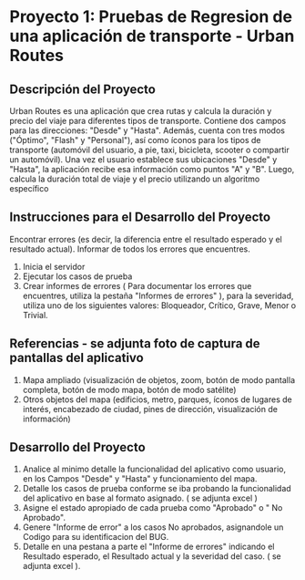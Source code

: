 # Proyecto 1: Pruebas de Regresion de una aplicación de transporte - Urban Routes

## Descripción del Proyecto

Urban Routes es una aplicación que crea rutas y calcula la duración y precio del viaje para diferentes tipos de transporte.
Contiene dos campos para las direcciones: "Desde" y "Hasta". Además, cuenta con tres modos ("Óptimo", "Flash" y "Personal"), así como íconos para los tipos de transporte (automóvil del usuario, a pie, taxi, bicicleta, scooter o compartir un automóvil).
Una vez el usuario establece sus ubicaciones "Desde" y "Hasta", la aplicación recibe esa información como puntos "A" y "B". Luego, calcula la duración total de viaje y el precio utilizando un algoritmo específico

## Instrucciones para el Desarrollo del Proyecto

Encontrar errores (es decir, la diferencia entre el resultado esperado y el resultado actual). Informar de todos los errores que encuentres.

1. Inicia el servidor
2. Ejecutar los casos de prueba
3. Crear informes de errores ( Para documentar los errores que encuentres, utiliza la pestaña "Informes de errores"  ), para la severidad, utiliza uno de los siguientes valores: Bloqueador, Crítico, Grave, Menor o Trivial.

## Referencias - se adjunta foto de captura de pantallas del aplicativo

1. Mapa ampliado (visualización de objetos, zoom, botón de modo pantalla completa, botón de modo mapa, botón de modo satélite)
2. Otros objetos del mapa (edificios, metro, parques, íconos de lugares de interés, encabezado de ciudad, pines de dirección, visualización de información)

## Desarrollo del Proyecto

1. Analice al minimo detalle la funcionalidad del aplicativo como usuario, en los Campos "Desde" y "Hasta" y funcionamiento del mapa.
2. Detalle los casos de prueba conforme se iba probando la funcionalidad del aplicativo en base al formato asignado. ( se adjunta excel )
3. Asigne el estado apropiado de cada prueba como "Aprobado" o " No Aprobado".
4. Genere "Informe de error" a los casos No aprobados, asignandole un Codigo para su identificacion del BUG.
5. Detalle en una pestana a parte el "Informe de errores" indicando el Resultado esperado, el Resultado actual y la severidad del caso. ( se adjunta excel ).







